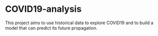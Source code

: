 # COVID19-analysis
This project aims to use historical data to explore COVID19 and to build a model that can predict its future propagation.

